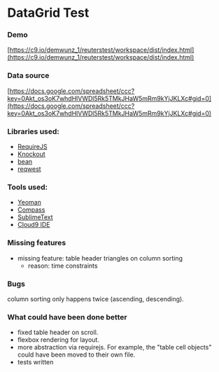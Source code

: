 # DataGrid Test

### Demo

[https://c9.io/demwunz_1/reuterstest/workspace/dist/index.html](https://c9.io/demwunz_1/reuterstest/workspace/dist/index.html)

### Data source

[https://docs.google.com/spreadsheet/ccc?key=0Akt_os3oK7whdHlVWDl5Rk5TMkJHaW5mRm9kYjJKLXc#gid=0](https://docs.google.com/spreadsheet/ccc?key=0Akt_os3oK7whdHlVWDl5Rk5TMkJHaW5mRm9kYjJKLXc#gid=0)

### Libraries used:

- [RequireJS](http://www.requirejs.org/)
- [Knockout](http://knockoutjs.com/)
- [bean](https://github.com/fat/bean)
- [reqwest](https://github.com/ded/reqwest)

### Tools used:

- [Yeoman](http://yeoman.io/)
- [Compass](http://compass-style.org/)
- [SublimeText](http://www.sublimetext.com/3)
- [Cloud9 IDE](https://c9.io/)

### Missing features

- missing feature: table header triangles on column sorting  
 	- reason: time constraints

### Bugs

column sorting only happens twice (ascending, descending).

### What could have been done better 

- fixed table header on scroll. 
- flexbox rendering for layout.
- more abstraction via requirejs. For example, the "table cell objects" could have been moved to their own file.
- tests written